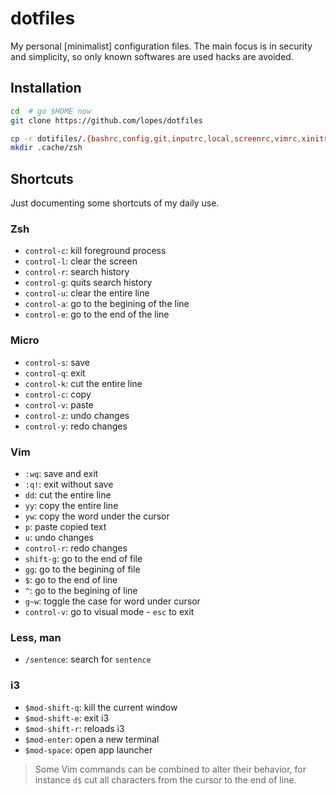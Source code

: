 # dotfiles
My personal [minimalist] configuration files.  The main focus is in security and simplicity, so only known softwares are used hacks are avoided.


## Installation

```sh
cd  # go $HOME now
git clone https://github.com/lopes/dotfiles

cp -r dotifiles/.{bashrc,config,git,inputrc,local,screenrc,vimrc,xinitrc,zshrc} .
mkdir .cache/zsh
```


## Shortcuts
Just documenting some shortcuts of my daily use.

### Zsh
- `control-c`: kill foreground process
- `control-l`: clear the screen
- `control-r`: search history
- `control-g`: quits search history
- `control-u`: clear the entire line
- `control-a`: go to the begining of the line
- `control-e`: go to the end of the line

### Micro
- `control-s`: save
- `control-q`: exit
- `control-k`: cut the entire line
- `control-c`: copy
- `control-v`: paste
- `control-z`: undo changes
- `control-y`: redo changes

### Vim
- `:wq`: save and exit
- `:q!`: exit without save
- `dd`: cut the entire line
- `yy`: copy the entire line
- `yw`: copy the word under the cursor
- `p`: paste copied text
- `u`: undo changes
- `control-r`: redo changes
- `shift-g`: go to the end of file
- `gg`: go to the begining of file
- `$`: go to the end of line
- `^`: go to the begining of line
- `g~w`: toggle the case for word under cursor
- `control-v`: go to visual mode - `esc` to exit

### Less, man
- `/sentence`: search for `sentence`

### i3
- `$mod-shift-q`: kill the current window
- `$mod-shift-e`: exit i3
- `$mod-shift-r`: reloads i3
- `$mod-enter`: open a new terminal
- `$mod-space`: open app launcher

> Some Vim commands can be combined to alter their behavior, for instance `d$` cut all characters from the cursor to the end of line.
